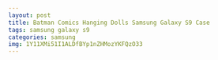 ```yaml
---
layout: post
title: Batman Comics Hanging Dolls Samsung Galaxy S9 Case
tags: samsung galaxy s9
categories: samsung
img: 1Y11XMi51I1ALDfBYp1nZHMozYKFQzO33
---
```

